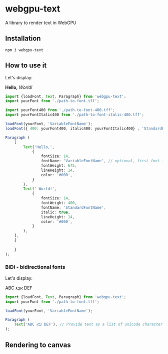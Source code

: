 # webgpu-text
A library to render text in WebGPU

## Installation

```shell
npm i webgpu-text
```

## How to use it

Let's display:

<b>Hello,</b> <i>World!</i>

```typescript
import {loadFont, Text, Paragraph} from 'webgpu-text';
import yourFont from './path-to-font.tff';

import yourFont400 from './path-to-font-400.tff';
import yourFontItalic400 from './path-to-font-italic-400.tff';

loadFont(yourFont, 'VariableFontName');
loadFont({ 400: yourFont400, italic400: yourFontItalic400} , 'StandardFontName');

Paragraph (
    [
        Text('Hello,', 
            {
                fontSize: 14,
                fontName: 'VariableFontName', // optional, first font loaded is set as default
                fontWeight: 675,
                lineHeight: 14,
                color: '#000',
            }
        ),
        Text(' World!', 
            {
                fontSize: 14,
                fontWeight: 400,
                fontName: 'StandardFontName',
                italic: true,
                lineHeight: 14,
                color: '#000',
            }
        ),
    ],
    {
        
    }
);
```

### BiDi - bidirectional fonts

Let's display:

ABC אבג DEF

```typescript
import {loadFont, Text, Paragraph} from 'webgpu-text';
import yourFont from './path-to-font.tff';

loadFont(yourFont, 'VariableFontName');

Paragraph (
    Text('ABC גבא DEF'), // Provide text as a list of unicode characters, BiDi will automatically rearrange characters
);
```

## Rendering to canvas
